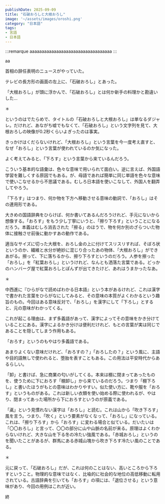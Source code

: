 ```yaml
---
publishDate: 2025-09-09
title: "石破おろしと大根おろし"
image: '~/assets/images/oroshi.png'
category: "日本語"
tags:
- 言語
- 日本語
---
```

:::remarque
aaaaaaaaaaaaaaaaaaaaaaaaaaaaaaaaaa
:::

aa

首相の辞任表明のニュースがやっていた。

テレビの長方形の画面の左上に、「石破おろし」とあった。

「大根おろし」が頭に浮かんで、「石破おろし」とは何か新手の料理かと勘違いした…

＊

というのはでたらめで、タイトルの「石破おろしと大根おろし」は単なるダジャレ。だけれど、あながち嘘でもなくて、「石破おろし」という文字列を見て、大根おろしの映像が0.2秒くらいよぎったのは事実。

きっかけはくだらないけれど、「大根おろし」という言葉を今一度考え直すと、なぜ「おろし」という言葉が使われているのか気になった。

よく考えてみると、「下ろす」という言葉から来ているんだろう。

こういう基本的な語彙は、色々な意味で用いられて面白い。逆に言えば、外国語学習を難しくする原因でもある。が、母語であれば簡単に同じ単語を色々な意味で使いこなせるから不思議である。むしろ日本語を使いこなして、外国人を翻弄してやろう。

「下ろす」はつまり、何か物を下方へ移動させる意味の動詞で、「おろし」はその連用形である。

大きめの国語辞典をひらけば、何か書いてあるんだろうけれど、手元にないから想像する。「おろす」をもう少し丁寧にいうと、「擦り下ろす」ということになるだろう。本義はむしろ消去された「擦る」のほうで、物を何か別のざらついた物体に接触させ前後に動かすあの動作である。

適当なサイズに切った大根を、おろし金の上に付けてスリスリすれば、そぼろ状というのか、繊維と水分が絶妙に混じり合ったあの物体、「大根おろし」ができあがる。擦って、下に落ちるから、擦り下ろすというのだろう。人参を擦った「おろし」を「紅葉おろし」というけれど、なんとも洒落た言葉である。どっかのハンバーグ屋で紅葉おろしとぽんずが出てきたけど、あれはうまかったなあ。

＊

中西進に『ひらがなで読めばわかる日本語』という本があるけれど、これは漢字で書かれた言葉をひらがなにしてみると、その意味の本質がよくわかるという趣旨のもの。今回はある意味反対で、「おろし」を漢字にして「下ろし」とすると、元の意味がわかってくる。

これが起こる理由は、まず多義語があって、漢字によってその意味をかき分けていることにある。漢字によるかき分けは便利だけれど、もとの言葉が実は同じであることを隠してしまう作用もある。

「おろす」というのもやはり多義語である。

あまりよくない意味だけれど、「おろすの？」「おろしたの？」という風に、主語や目的語無しで使われると、堕胎を表すこともある。この用法は平安時代からあるらしい。

「卸」と書けば、急に商業の匂いがしてくる。本来は棚に閉まってあったものを、使うために下におろす「棚卸し」から来ているのだろう。つまり「棚下ろし」と書いたほうがもとの意味はわかりやすい。似た使い方に、靴や服を「おろす」というものがある。これは新しい衣類を使い始める際に使われるが、やはり、閉まってあった場所から下におろすというのが原義である。

「颪」という見慣れない漢字は「おろし」と読む。これは山から「吹き下ろす」風を言う。つまり、「吹く」という要素がなくなって、「おろし」になっている。これは、「擦り下ろす」から「おろす」に変わる場合と似ている。だいたいは「〇〇おろし」と言って、〇〇の部分に山や山脈の名前が来る。原理はよくわからないけれど、大きな山を下る冬の冷たい強風である。「赤城おろし」というのを聞いたことがあるが、群馬にある赤城山塊から吹き下ろす冷たい風のことである。

＊

元に戻って、「石破おろし」だが、これは何のことはない、高いところから下ろすということ。物理的な意味ではなく、比喩的に社会的な地位の高低移動に転用されている。古語辞典を引いても「おろす」の項には、「退位させる」という意味があり、今回の用例はこれが近い。

終
